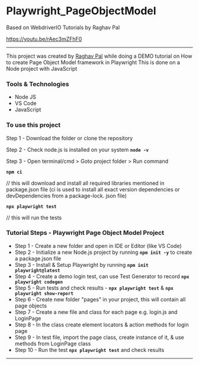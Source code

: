 # Playwright_PageObjectModel
Based on WebdriverIO Tutorials by Raghav Pal 

https://youtu.be/rAec3mZFhF0
***
This project was created by [Raghav Pal](https://automationstepbystep.com/about-me/) while doing a DEMO tutorial on How to create Page Object Model framework in Playwright
This is done on a Node project with JavaScript

### Tools & Technologies
* Node JS
* VS Code
* JavaScript

### To use this project

Step 1 - Download the folder or clone the repository

Step 2 - Check node.js is installed on your system  **`node -v`**

Step 3 - Open terminal/cmd > Goto project folder > Run command 

**`npm ci`**	

// this will download and install all required libraries mentioned in package.json file (ci is used to install all exact version dependencies or devDependencies from a package-lock. json file)

**`npx playwright test`**		

// this will run the tests

### Tutorial Steps - Playwright Page Object Model Project

* Step 1 - Create a new folder and open in IDE or Editor (like VS Code)
* Step 2 - Initialize a new Node.js project by running **`npm init -y`** to create a package.json file
* Step 3 - Install & Setup Playwright by running **`npm init playwright@latest`**
* Step 4 - Create a demo login test, can use Test Generator to record **`npx playwright codegen`**
* Step 5 - Run tests and check results - **`npx playwright test`**  & **`npx playwright show-report`**
* Step 6 - Create new folder "pages" in your project, this will contain all page objects
* Step 7 - Create a new file and class for each page e.g. login.js and LoginPage
* Step 8 - In the class create element locators & action methods for login page
* Step 9 - In test file, import the page class, create instance of it, & use methods from LoginPage class
* Step 10 - Run the test **`npx playwright test`** and check results

***

